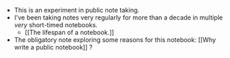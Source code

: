 - This is an experiment in public note taking.
- I've been taking notes very regularly for more than a decade in multiple _very_ short-timed notebooks.
	- [[The lifespan of a notebook.]]
- The obligatory note exploring some reasons for this notebook: [[Why write a public notebook]] ?